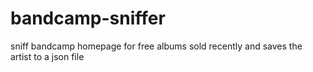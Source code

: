 # bandcamp-sniffer
sniff bandcamp homepage for free albums sold recently and saves the artist to a json file
